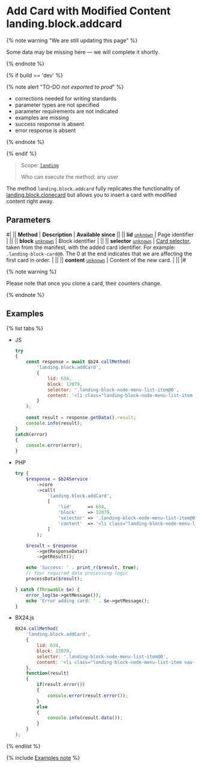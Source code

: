 # Add Card with Modified Content landing.block.addcard

{% note warning "We are still updating this page" %}

Some data may be missing here — we will complete it shortly.

{% endnote %}

{% if build == 'dev' %}

{% note alert "TO-DO _not exported to prod_" %}

- corrections needed for writing standards
- parameter types are not specified
- parameter requirements are not indicated
- examples are missing
- success response is absent
- error response is absent

{% endnote %}

{% endif %}

> Scope: [`landing`](../../../scopes/permissions.md)
>
> Who can execute the method: any user

The method `landing.block.addcard` fully replicates the functionality of [landing.block.clonecard](./landing-block-clone-card.md) but allows you to insert a card with modified content right away.

## Parameters

#|
|| **Method** | **Description** | **Available since** ||
|| **lid**
[`unknown`](../../../data-types.md) | Page identifier | ||
|| **block**
[`unknown`](../../../data-types.md) | Block identifier | ||
|| **selector**
[`unknown`](../../../data-types.md) | [Card selector](../manifest.md#key-cards), taken from the manifest, with the added card identifier.
For example: `.landing-block-card@0`. The 0 at the end indicates that we are affecting the first card in order. | ||
|| **content**
[`unknown`](../../../data-types.md) | Content of the new card. | ||
|#

{% note warning %}

Please note that once you clone a card, their counters change.

{% endnote %}

## Examples

{% list tabs %}

- JS

    ```js
    try
    {
    	const response = await $b24.callMethod(
    		'landing.block.addCard',
    		{
    			lid: 634,
    			block: 12079,
    			selector: '.landing-block-node-menu-list-item@0',
    			content: '<li class="landing-block-node-menu-list-item nav-item g-mx-30--lg g-mb-7 g-mb-0--lg">' + '<a href="#about" class="landing-block-node-menu-list-item-link nav-link g-color-white p-0">New card item</a>' + '</li>'
    		}
    	);
    	
    	const result = response.getData().result;
    	console.info(result);
    }
    catch(error)
    {
    	console.error(error);
    }
    ```

- PHP

    ```php
    try {
        $response = $b24Service
            ->core
            ->call(
                'landing.block.addCard',
                [
                    'lid'      => 634,
                    'block'    => 12079,
                    'selector' => '.landing-block-node-menu-list-item@0',
                    'content'  => '<li class="landing-block-node-menu-list-item nav-item g-mx-30--lg g-mb-7 g-mb-0--lg">' . '<a href="#about" class="landing-block-node-menu-list-item-link nav-link g-color-white p-0">New card item</a>' . '</li>'
                ]
            );
    
        $result = $response
            ->getResponseData()
            ->getResult();
    
        echo 'Success: ' . print_r($result, true);
        // Your required data processing logic
        processData($result);
    
    } catch (Throwable $e) {
        error_log($e->getMessage());
        echo 'Error adding card: ' . $e->getMessage();
    }
    ```

- BX24.js

    ```js
    BX24.callMethod(
        'landing.block.addCard',
        {
            lid: 634,
            block: 12079,
            selector: '.landing-block-node-menu-list-item@0',
            content: '<li class="landing-block-node-menu-list-item nav-item g-mx-30--lg g-mb-7 g-mb-0--lg">' + '<a href="#about" class="landing-block-node-menu-list-item-link nav-link g-color-white p-0">New card item</a>' + '</li>'
        },
        function(result)
        {
            if(result.error())
            {
                console.error(result.error());
            }
            else
            {
                console.info(result.data());
            }
        }
    );
    ```

{% endlist %}

{% include [Examples note](../../../../_includes/examples.md) %}